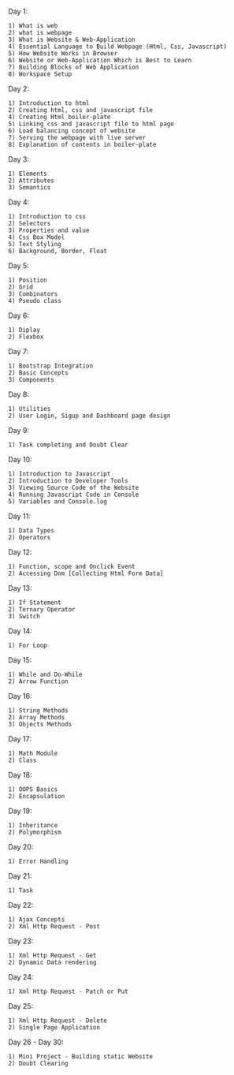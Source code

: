 <!-- FRONTEND COURSE -->


Day 1:

	1) What is web
	2) what is webpage
	3) What is Website & Web-Application
	4) Essential Language to Build Webpage (Html, Css, Javascript)
	5) How Website Works in Browser
	6) Website or Web-Application Which is Best to Learn
	7) Building Blocks of Web Application
	8) Workspace Setup


Day 2:

	1) Introduction to html
	2) Creating html, css and javascript file
	4) Creating Html boiler-plate
	5) Linking css and javascript file to html page
	6) Load balancing concept of website
	7) Serving the webpage with live server
	8) Explanation of contents in boiler-plate


Day 3:

	1) Elements
	2) Attributes
	3) Semantics


Day 4:

	1) Introduction to css
	2) Selectors
	3) Properties and value
	4) Css Box Model
	5) Text Styling
	6) Background, Border, Float


Day 5:

	1) Position
	2) Grid
	3) Combinators
	4) Pseudo class


Day 6:

	1) Diplay
	2) Flexbox


Day 7:

	1) Bootstrap Integration
	2) Basic Concepts
	3) Components


Day 8:

	1) Utilities
	2) User Login, Sigup and Dashboard page design


Day 9:

	1) Task completing and Doubt Clear


Day 10:

	1) Introduction to Javascript
	2) Introduction to Developer Tools
	3) Viewing Source Code of the Website
	4) Running Javascript Code in Console
	5) Variables and Console.log


Day 11:

	1) Data Types
	2) Operators


Day 12:

	1) Function, scope and Onclick Event
	2) Accessing Dom [Collecting Html Form Data]


Day 13:

	1) If Statement
	2) Ternary Operator
	3) Switch


Day 14:

	1) For Loop


Day 15:

	1) While and Do-While
	2) Arrow Function


Day 16:

	1) String Methods
	2) Array Methods
	3) Objects Methods


Day 17:

	1) Math Module
	2) Class


Day 18:

	1) OOPS Basics
	2) Encapsulation


Day 19:

	1) Inheritance
	2) Polymorphism


Day 20:

	1) Error Handling


Day 21:

	1) Task


Day 22:

	1) Ajax Concepts
	2) Xml Http Request - Post


Day 23:

	1) Xml Http Request - Get
	2) Dynamic Data rendering


Day 24:

	1) Xml Http Request - Patch or Put


Day 25:

	1) Xml Http Request - Delete
	2) Single Page Application


Day 26 - Day 30:

	1) Mini Project - Building static Website
	2) Doubt Clearing

